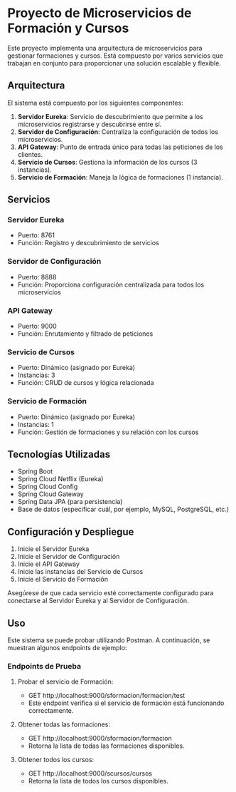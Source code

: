 # Proyecto de Microservicios de Formación y Cursos

Este proyecto implementa una arquitectura de microservicios para gestionar formaciones y cursos. Está compuesto por varios servicios que trabajan en conjunto para proporcionar una solución escalable y flexible.

## Arquitectura

El sistema está compuesto por los siguientes componentes:

1. **Servidor Eureka**: Servicio de descubrimiento que permite a los microservicios registrarse y descubrirse entre sí.
2. **Servidor de Configuración**: Centraliza la configuración de todos los microservicios.
3. **API Gateway**: Punto de entrada único para todas las peticiones de los clientes.
4. **Servicio de Cursos**: Gestiona la información de los cursos (3 instancias).
5. **Servicio de Formación**: Maneja la lógica de formaciones (1 instancia).

## Servicios

### Servidor Eureka
- Puerto: 8761
- Función: Registro y descubrimiento de servicios

### Servidor de Configuración
- Puerto: 8888
- Función: Proporciona configuración centralizada para todos los microservicios

### API Gateway
- Puerto: 9000
- Función: Enrutamiento y filtrado de peticiones

### Servicio de Cursos
- Puerto: Dinámico (asignado por Eureka)
- Instancias: 3
- Función: CRUD de cursos y lógica relacionada

### Servicio de Formación
- Puerto: Dinámico (asignado por Eureka)
- Instancias: 1
- Función: Gestión de formaciones y su relación con los cursos

## Tecnologías Utilizadas

- Spring Boot
- Spring Cloud Netflix (Eureka)
- Spring Cloud Config
- Spring Cloud Gateway
- Spring Data JPA (para persistencia)
- Base de datos (especificar cuál, por ejemplo, MySQL, PostgreSQL, etc.)

## Configuración y Despliegue

1. Inicie el Servidor Eureka
2. Inicie el Servidor de Configuración
3. Inicie el API Gateway
4. Inicie las instancias del Servicio de Cursos
5. Inicie el Servicio de Formación

Asegúrese de que cada servicio esté correctamente configurado para conectarse al Servidor Eureka y al Servidor de Configuración.

## Uso

Este sistema se puede probar utilizando Postman. A continuación, se muestran algunos endpoints de ejemplo:

### Endpoints de Prueba

1. Probar el servicio de Formación:
   
      - GET http://localhost:9000/sformacion/formacion/test
      - Este endpoint verifica si el servicio de formación está funcionando correctamente.

2. Obtener todas las formaciones:
   
     - GET http://localhost:9000/sformacion/formacion
     - Retorna la lista de todas las formaciones disponibles.

3. Obtener todos los cursos:
   
     - GET http://localhost:9000/scursos/cursos
     - Retorna la lista de todos los cursos disponibles.
